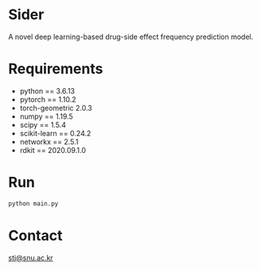# Sider
A novel deep learning-based drug-side effect frequency prediction model.

# Requirements

* python == 3.6.13
* pytorch == 1.10.2
* torch-geometric 2.0.3
* numpy == 1.19.5
* scipy == 1.5.4
* scikit-learn == 0.24.2
* networkx == 2.5.1
* rdkit == 2020.09.1.0

# Run
```bash
python main.py
```

# Contact
stj@snu.ac.kr
